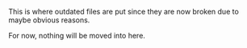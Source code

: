 This is where outdated files are put since they are now broken due to maybe obvious reasons.

For now, nothing will be moved into here.
